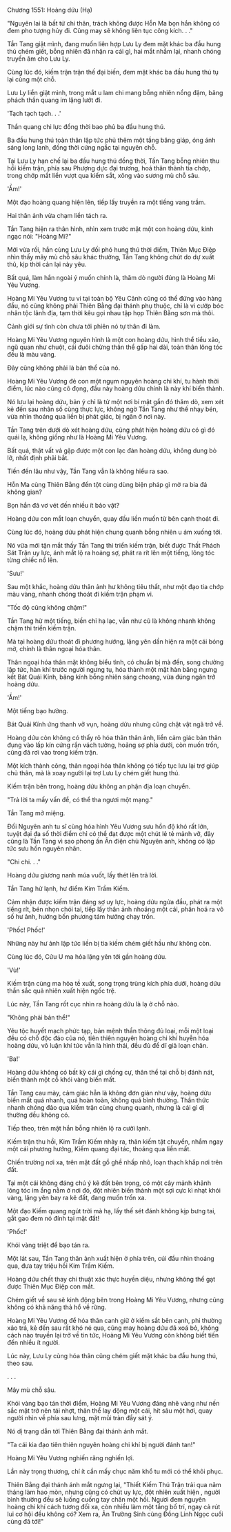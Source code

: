 




Chương 1551: Hoàng dứu (Hạ)


"Nguyên lai là bất tử chi thân, trách không được Hỗn Ma bọn hắn không có đem pho tượng hủy đi. Cũng may sẽ không liên tục công kích. . ."

Tần Tang giật mình, đang muốn liên hợp Lưu Ly đem mặt khác ba đầu hung thú chém giết, bỗng nhiên đã nhận ra cái gì, hai mắt nhắm lại, nhanh chóng truyền âm cho Lưu Ly.

Cùng lúc đó, kiếm trận trận thế đại biến, đem mặt khác ba đầu hung thú tụ lại cùng một chỗ.

Lưu Ly liền giật mình, trong mắt u lam chi mang bỗng nhiên nồng đậm, băng phách thần quang im lặng lướt đi.

'Tạch tạch tạch. . .'

Thần quang chi lực đồng thời bao phủ ba đầu hung thú.

Ba đầu hung thú toàn thân lập tức phủ thêm một tầng băng giáp, óng ánh sáng long lanh, đồng thời cứng ngắc tại nguyên chỗ.

Tại Lưu Ly hạn chế lại ba đầu hung thú đồng thời, Tần Tang bỗng nhiên thu hồi kiếm trận, phía sau Phượng dực đại trương, hoá thân thành tia chớp, trong chớp mắt liền vượt qua kiếm sắt, xông vào sương mù chỗ sâu.

'Ầm!'

Một đạo hoàng quang hiện lên, tiếp lấy truyền ra một tiếng vang trầm.

Hai thân ảnh vừa chạm liền tách ra.

Tần Tang hiện ra thân hình, nhìn xem trước mặt một con hoàng dứu, kinh ngạc nói: "Hoàng Mi?"

Mới vừa rồi, hắn cùng Lưu Ly đối phó hung thú thời điểm, Thiên Mục Điệp nhìn thấy mây mù chỗ sâu khác thường, Tần Tang không chút do dự xuất thủ, kịp thời cản lại này yêu.

Bất quá, làm hắn ngoài ý muốn chính là, thăm dò người đúng là Hoàng Mi Yêu Vương.

Hoàng Mi Yêu Vương tu vi tại toàn bộ Yêu Cảnh cũng có thể đứng vào hàng đầu, nó cũng không phải Thiên Bằng đại thánh phụ thuộc, chỉ là vì cướp bóc nhân tộc lãnh địa, tạm thời kêu gọi nhau tập họp Thiên Bằng sơn mà thôi.

Cảnh giới sự tình còn chưa tới phiên nó tự thân đi làm.

Hoàng Mi Yêu Vương nguyên hình là một con hoàng dứu, hình thể tiểu xảo, ngũ quan như chuột, cái đuôi chừng thân thể gấp hai dài, toàn thân lông tóc đều là màu vàng.

Đây cũng không phải là bản thể của nó.

Hoàng Mi Yêu Vương đẻ con một ngụm nguyên hoàng chi khí, tu hành thời điểm, lúc nào cũng cô đọng, đầu này hoàng dứu chính là này khí biến thành.

Nó lưu lại hoàng dứu, bản ý chỉ là từ một nơi bí mật gần đó thăm dò, xem xét kẻ đến sau nhân số cùng thực lực, không ngờ Tần Tang như thế nhạy bén, vừa nhìn thoáng qua liền bị phát giác, bị ngăn ở nơi này.

Tần Tang trên dưới dò xét hoàng dứu, cũng phát hiện hoàng dứu có gì đó quái lạ, không giống như là Hoàng Mi Yêu Vương.

Bất quá, thật vất vả gặp được một con lạc đàn hoàng dứu, không dung bỏ lỡ, nhất định phải bắt.

Tiến đến lâu như vậy, Tần Tang vẫn là không hiểu ra sao.

Hỗn Ma cùng Thiên Bằng đến tột cùng dùng biện pháp gì mở ra bia đá không gian?

Bọn hắn đã vơ vét đến nhiều ít bảo vật?

Hoàng dứu con mắt loạn chuyển, quay đầu liền muốn từ bên cạnh thoát đi.

Cùng lúc đó, hoàng dứu phát hiện chung quanh bỗng nhiên u ám xuống tới.

Nó vừa mới tận mắt thấy Tần Tang thi triển kiếm trận, biết được Thất Phách Sát Trận uy lực, ánh mắt lộ ra hoảng sợ, phát ra rít lên một tiếng, lông tóc từng chiếc nổ lên.

'Sưu!'

Sau một khắc, hoàng dứu thân ảnh hư không tiêu thất, như một đạo tia chớp màu vàng, nhanh chóng thoát đi kiếm trận phạm vi.

"Tốc độ cũng không chậm!"

Tần Tang hừ một tiếng, biền chỉ hạ lạc, vẫn như cũ là không nhanh không chậm thi triển kiếm trận.

Mà tại hoàng dứu thoát đi phương hướng, lặng yên dần hiện ra một cái bóng mờ, chính là thân ngoại hóa thân.

Thân ngoại hóa thân mặt không biểu tình, có chuẩn bị mà đến, song chưởng lập tức, hàn khí trước người ngưng tụ, hóa thành một mặt hàn băng ngưng kết Bát Quái Kính, băng kính bỗng nhiên sáng choang, vừa đúng ngăn trở hoàng dứu.

'Ầm!'

Một tiếng bạo hưởng.

Bát Quái Kính ứng thanh vỡ vụn, hoàng dứu nhưng cũng chật vật ngã trở về.

Hoàng dứu còn không có thấy rõ hóa thân thân ảnh, liền cảm giác bản thân đụng vào lấp kín cứng rắn vách tường, hoảng sợ phía dưới, còn muốn trốn, cũng đã rơi vào trong kiếm trận.

Một kích thành công, thân ngoại hóa thân không có tiếp tục lưu lại trợ giúp chủ thân, mà là xoay người lại trợ Lưu Ly chém giết hung thú.

Kiếm trận bên trong, hoàng dứu không an phận địa loạn chuyển.

"Trả lời ta mấy vấn đề, có thể tha ngươi một mạng."

Tần Tang mở miệng.

Đối Nguyên anh tu sĩ cùng hóa hình Yêu Vương sưu hồn độ khó rất lớn, tuyệt đại đa số thời điểm chỉ có thể đạt được một chút lẻ tẻ mảnh vỡ, đây cũng là Tần Tang vì sao phong ấn Ân điện chủ Nguyên anh, không có lập tức sưu hồn nguyên nhân.

"Chi chi. . ."

Hoàng dứu giương nanh múa vuốt, lấy thét lên trả lời.

Tần Tang hừ lạnh, hư điểm Kim Trầm Kiếm.

Cảm nhận được kiếm trận đáng sợ uy lực, hoàng dứu ngửa đầu, phát ra một tiếng rít, bén nhọn chói tai, tiếp lấy thân ảnh nhoáng một cái, phân hoá ra vô số hư ảnh, hướng bốn phương tám hướng chạy trốn.

'Phốc! Phốc!'

Những này hư ảnh lập tức liền bị tia kiếm chém giết hầu như không còn.

Cùng lúc đó, Cửu U ma hỏa lặng yên tới gần hoàng dứu.

'Vù!'

Kiếm trận cùng ma hỏa tề xuất, song trọng trùng kích phía dưới, hoàng dứu thần sắc quả nhiên xuất hiện ngốc trệ.

Lúc này, Tần Tang rốt cục nhìn ra hoàng dứu là lạ ở chỗ nào.

"Không phải bản thể!"

Yêu tộc huyết mạch phức tạp, bản mệnh thần thông đủ loại, mỗi một loại đều có chỗ độc đáo của nó, tiên thiên nguyên hoàng chi khí huyễn hóa hoàng dứu, vô luận khí tức vẫn là hình thái, đều đủ để dĩ giả loạn chân.

'Ba!'

Hoàng dứu không có bất kỳ cái gì chống cự, thân thể tại chỗ bị đánh nát, biến thành một cỗ khói vàng biến mất.

Tần Tang cau mày, cảm giác hẳn là không đơn giản như vậy, hoàng dứu biến mất quá nhanh, quá hoàn toàn, không quá bình thường. Thần thức nhanh chóng đảo qua kiếm trận cùng chung quanh, nhưng là cái gì dị thường đều không có.

Tiếp theo, trên mặt hắn bỗng nhiên lộ ra cười lạnh.

Kiếm trận thu hồi, Kim Trầm Kiếm nhảy ra, thân kiếm tật chuyển, nhắm ngay một cái phương hướng, Kiếm quang đại tác, thoáng qua liền mất.

Chiến trường nơi xa, trên mặt đất gồ ghề nhấp nhô, loạn thạch khắp nơi trên đất.

Tại một cái không đáng chú ý kẽ đất bên trong, có một cây mảnh khảnh lông tóc im ắng nằm ở nơi đó, đột nhiên biến thành một sợi cực kì nhạt khói vàng, lặng yên bay ra kẽ đất, đang muốn trốn xa.

Một đạo Kiếm quang ngút trời mà hạ, lấy thế sét đánh không kịp bưng tai, gắt gao đem nó đính tại mặt đất!

'Phốc!'

Khói vàng triệt để bạo tán ra.

Một lát sau, Tần Tang thân ảnh xuất hiện ở phía trên, cúi đầu nhìn thoáng qua, đưa tay triệu hồi Kim Trầm Kiếm.

Hoàng dứu chết thay chi thuật xác thực huyền diệu, nhưng không thể gạt được Thiên Mục Điệp con mắt.

Chém giết về sau sẽ kinh động bên trong Hoàng Mi Yêu Vương, nhưng cũng không có khả năng thả hổ về rừng.

Hoàng Mi Yêu Vương để hóa thân canh giữ ở kiếm sắt bên cạnh, phi thường xảo trá, kẻ đến sau rất khó né qua, cũng may hoàng dứu đã xoá bỏ, không cách nào truyền lại trở về tin tức, Hoàng Mi Yêu Vương còn không biết tiến đến nhiều ít người.

Lúc này, Lưu Ly cùng hóa thân cũng chém giết mặt khác ba đầu hung thú, theo sau.

. . .

Mây mù chỗ sâu.

Khói vàng bạo tán thời điểm, Hoàng Mi Yêu Vương đáng nhẽ vàng như nến sắc mặt trở nên tái nhợt, thân thể lay động một cái, hít sâu một hơi, quay người nhìn về phía sau lưng, mặt mũi tràn đầy sát ý.

Nó dị trạng dẫn tới Thiên Bằng đại thánh ánh mắt.

"Ta cái kia đạo tiên thiên nguyên hoàng chi khí bị người đánh tan!"

Hoàng Mi Yêu Vương nghiến răng nghiến lợi.

Lần này trọng thương, chí ít cần mấy chục năm khổ tu mới có thể khôi phục.

Thiên Bằng đại thánh ánh mắt ngưng lại, "Thiết Kiếm Thú Trận trải qua năm tháng làm hao mòn, nhưng cũng có chút uy lực, đột nhiên xuất hiện , người bình thường đều sẽ luống cuống tay chân một hồi. Ngươi đem nguyên hoàng chi khí cách tương đối xa, còn nhiều làm một tầng bố trí, ngay cả rút lui cơ hội đều không có? Xem ra, Ân Trường Sinh cùng Đồng Linh Ngọc cuối cùng đã tới!"




